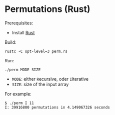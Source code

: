 # Permutations (Rust)

Prerequisites:

 - Install [Rust](https://www.rust-lang.org/tools/install)

Build:

    rustc -C opt-level=3 perm.rs

Run:

    ./perm MODE SIZE

- `MODE`: either `R`ecursive, oder `I`iterative
- `SIZE`: size of the input array

For example:

    $ ./perm I 11                 
    I: 39916800 permutations in 4.149067326 seconds
